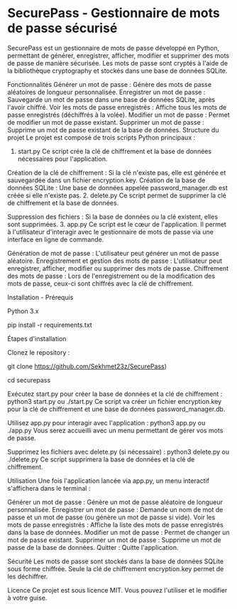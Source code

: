# SecurePass - Gestionnaire de mots de passe sécurisé
SecurePass est un gestionnaire de mots de passe développé en Python, permettant de générer, enregistrer, afficher, modifier et supprimer des mots de passe de manière sécurisée. Les mots de passe sont cryptés à l'aide de la bibliothèque cryptography et stockés dans une base de données SQLite.

Fonctionnalités
Générer un mot de passe : Génère des mots de passe aléatoires de longueur personnalisée.
Enregistrer un mot de passe : Sauvegarde un mot de passe dans une base de données SQLite, après l'avoir chiffré.
Voir les mots de passe enregistrés : Affiche tous les mots de passe enregistrés (déchiffrés à la volée).
Modifier un mot de passe : Permet de modifier un mot de passe existant.
Supprimer un mot de passe : Supprime un mot de passe existant de la base de données.
Structure du projet
Le projet est composé de trois scripts Python principaux :

1. start.py
Ce script crée la clé de chiffrement et la base de données nécessaires pour l'application.

Création de la clé de chiffrement : Si la clé n'existe pas, elle est générée et sauvegardée dans un fichier encryption.key.
Création de la base de données SQLite : Une base de données appelée password_manager.db est créée si elle n'existe pas.
2. delete.py
Ce script permet de supprimer la clé de chiffrement et la base de données.

Suppression des fichiers : Si la base de données ou la clé existent, elles sont supprimées.
3. app.py
Ce script est le cœur de l'application. Il permet à l'utilisateur d'interagir avec le gestionnaire de mots de passe via une interface en ligne de commande.

Génération de mot de passe : L'utilisateur peut générer un mot de passe aléatoire.
Enregistrement et gestion des mots de passe : L'utilisateur peut enregistrer, afficher, modifier ou supprimer des mots de passe.
Chiffrement des mots de passe : Lors de l'enregistrement ou de la modification des mots de passe, ceux-ci sont chiffrés avec la clé de chiffrement.

Installation - Prérequis

Python 3.x

pip install -r requirements.txt

Étapes d'installation

Clonez le repository :

git clone https://github.com/Sekhmet23z/SecurePass)

cd securepass

Exécutez start.py pour créer la base de données et la clé de chiffrement :
python3 start.py ou ./start.py
Ce script va créer un fichier encryption.key pour la clé de chiffrement et une base de données password_manager.db.

Utilisez app.py pour interagir avec l'application :
python3 app.py ou ./app.py
Vous serez accueilli avec un menu permettant de gérer vos mots de passe.

Supprimez les fichiers avec delete.py (si nécessaire) :
python3 delete.py ou ./delete.py
Ce script supprimera la base de données et la clé de chiffrement.

Utilisation
Une fois l'application lancée via app.py, un menu interactif s'affichera dans le terminal :

Générer un mot de passe : Génère un mot de passe aléatoire de longueur personnalisée.
Enregistrer un mot de passe : Demande un nom de mot de passe et un mot de passe (ou génère un mot de passe si vide).
Voir les mots de passe enregistrés : Affiche la liste des mots de passe enregistrés dans la base de données.
Modifier un mot de passe : Permet de changer un mot de passe existant.
Supprimer un mot de passe : Supprime un mot de passe de la base de données.
Quitter : Quitte l'application.

Sécurité
Les mots de passe sont stockés dans la base de données SQLite sous forme chiffrée.
Seule la clé de chiffrement encryption.key permet de les déchiffrer.

Licence
Ce projet est sous licence MIT. Vous pouvez l'utiliser et le modifier à votre guise.
